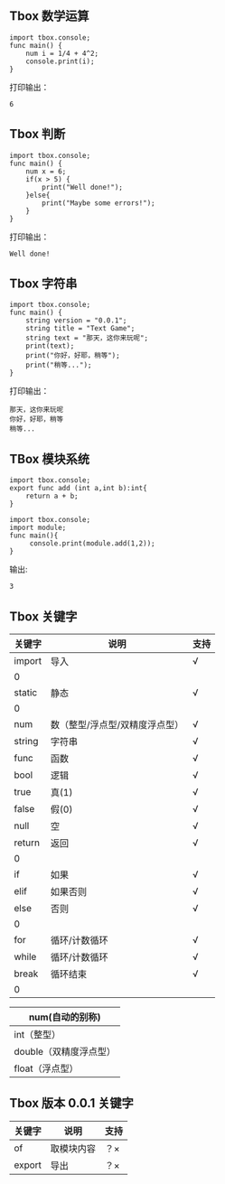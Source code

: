 
## Tbox 数学运算
```tbox
import tbox.console;
func main() {
	num i = 1/4 + 4^2;
	console.print(i);
}
```
打印输出：

```
6
```


## Tbox 判断
```tbox
import tbox.console;
func main() {
    num x = 6;
	if(x > 5) {
		print("Well done!");
	}else{
		print("Maybe some errors!");
	}
}
```
打印输出：
```
Well done!
```


## Tbox 字符串
```tbox
import tbox.console;
func main() {
	string version = "0.0.1";
	string title = "Text Game";
	string text = "那天，这你来玩呢";
	print(text);
	print("你好，好耶，稍等");
	print("稍等...");
}
```
打印输出：

```
那天，这你来玩呢
你好，好耶，稍等
稍等...
```

## TBox 模块系统
```tbox
import tbox.console;
export func add (int a,int b):int{
	return a + b;
}
```

```tbox
import tbox.console;
import module;
func main(){
     console.print(module.add(1,2));
}
```

输出:
```
3
```


## Tbox 关键字

关键字|说明|支持
-|-|-
import|导入|√
0 |   | 
static|静态|√
0 |   | 
num|数（整型/浮点型/双精度浮点型） |√
string|字符串|√
func|函数|√
bool|逻辑|√
true|真(1)|√
false|假(0)|√
null|空|√
return|返回|√
0 |   | 
if|如果|√
elif|如果否则|√
else|否则|√
0 |   | 
for|循环/计数循环|√
while|循环/计数循环|√
break|循环结束|√
0 |   | 




|num(自动的别称)|
|-|
|int（整型） |
|double（双精度浮点型）|
|float（浮点型）|



## Tbox 版本 0.0.1 关键字

关键字|说明|支持
-|-|-
of|取模块内容|？×
export|导出|？×
